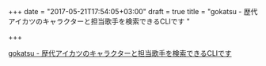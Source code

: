 +++
date = "2017-05-21T17:54:05+03:00"
draft = true
title = "gokatsu - 歴代アイカツのキャラクターと担当歌手を検索できるCLIです "

+++

<p><a href="https://t.co/ND6T58NN8V">gokatsu - 歴代アイカツのキャラクターと担当歌手を検索できるCLIです </a></p>